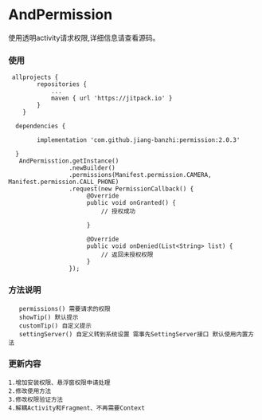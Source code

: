 # AndPermission

  使用透明activity请求权限,详细信息请查看源码。
  
### 使用
      
     allprojects {
		    repositories {
			    ...
			    maven { url 'https://jitpack.io' }
		    }
	    }

      dependencies {
       
            implementation 'com.github.jiang-banzhi:permission:2.0.3'
        
      }
       AndPermisstion.getInstance()
                     .newBuilder()
                     .permissions(Manifest.permission.CAMERA, Manifest.permission.CALL_PHONE)
                     .request(new PermissionCallback() {
                          @Override
                          public void onGranted() {
                              // 授权成功
                  
                          }
   
                          @Override
                          public void onDenied(List<String> list) {
                              // 返回未授权权限
                          }
                     });            
                        
                   
                   
### 方法说明
              
       permissions() 需要请求的权限
       showTip() 默认提示
       customTip() 自定义提示
       settingServer() 自定义转到系统设置 需事先SettingServer接口 默认使用内置方法

### 更新内容
    1.增加安装权限、悬浮窗权限申请处理
    2.修改使用方法
    3.修改权限验证方法
    4.解耦Activity和Fragment、不再需要Context
                   
